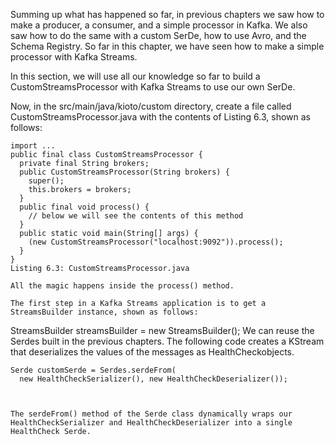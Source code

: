 Summing up what has happened so far, in previous chapters we saw how to make a producer, a consumer, and a simple processor in Kafka. We also saw how to do the same with a custom SerDe, how to use Avro, and the Schema Registry. So far in this chapter, we have seen how to make a simple processor with Kafka Streams.

In this section, we will use all our knowledge so far to build a CustomStreamsProcessor with Kafka Streams to use our own SerDe.

Now, in the src/main/java/kioto/custom directory, create a file called CustomStreamsProcessor.java with the contents of Listing 6.3, shown as follows:

```
import ...
public final class CustomStreamsProcessor {
  private final String brokers;
  public CustomStreamsProcessor(String brokers) {
    super();
    this.brokers = brokers;
  }
  public final void process() {
    // below we will see the contents of this method
  }
  public static void main(String[] args) {
    (new CustomStreamsProcessor("localhost:9092")).process();
  }
}
Listing 6.3: CustomStreamsProcessor.java

All the magic happens inside the process() method.

The first step in a Kafka Streams application is to get a StreamsBuilder instance, shown as follows:

```
StreamsBuilder streamsBuilder = new StreamsBuilder();
We can reuse the Serdes built in the previous chapters. The following code creates a KStream that deserializes the values of the messages as HealthCheckobjects.

```
Serde customSerde = Serdes.serdeFrom(
  new HealthCheckSerializer(), new HealthCheckDeserializer());
 

 
The serdeFrom() method of the Serde class dynamically wraps our HealthCheckSerializer and HealthCheckDeserializer into a single HealthCheck Serde.